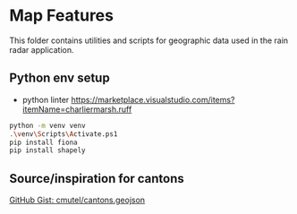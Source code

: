# Map Features

This folder contains utilities and scripts for geographic data used in the rain radar application.

## Python env setup

- python linter <https://marketplace.visualstudio.com/items?itemName=charliermarsh.ruff>

```sh
python -m venv venv
.\venv\Scripts\Activate.ps1
pip install fiona
pip install shapely
```

## Source/inspiration for cantons

[GitHub Gist: cmutel/cantons.geojson](https://gist.github.com/cmutel/a2e0f2e48278deeedf19846c39cee4da/c7469bb06f1e83c3e4f3c81b87f127f787685db0)
